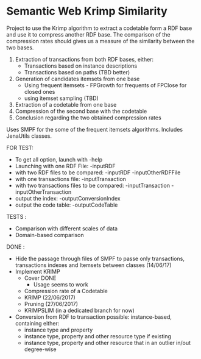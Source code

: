 # Semantic Web Krimp Similarity

Project to use the Krimp algorithm to extract a codetable form a RDF base and use it to compress another RDF base. The comparison of the compression rates should gives us a measure of the similarity between the two bases.

1) Extraction of transactions from both RDF bases, either:
	- Transactions based on instance descriptions
	- Transactions based on paths (TBD better)
2) Generation of candidates itemsets from one base
	- Using frequent itemsets - FPGrowth for frequents of FPClose for closed ones
	- using itemset sampling (TBD)
3) Extraction of a codetable from one base
4) Compression of the second base with the codetable
5) Conclusion regarding the two obtained compression rates

Uses SMPF for the some of the frequent itemsets algorithms.
Includes JenaUtils classes.

FOR TEST: 
- To get all option, launch with -help
- Launching with one RDF File: -inputRDF <file>
- with two RDF files to be compared:  -inputRDF <file1> -inputOtherRDFFile <file2>
- with one transactions file:  -inputTransaction <file1>
- with two transactions files to be compared:  -inputTransaction <file1> -inputOtherTransaction <file2>
- output the index: -outputConversionIndex <file>
- output the code table: -outputCodeTable


TESTS :
- Comparison with different scales of data
- Domain-based comparison


DONE : 
- Hide the passage through files of SMPF to passe only transactions, transactions indexes and Itemsets between classes (14/06/17)
- Implement KRIMP
	- Cover DONE
		- Usage seems to work
	- Compression rate of a Codetable
	- KRIMP (22/06/2017)
	- Pruning (27/06/2017)
	- KRIMPSLIM (in a dedicated branch for now)
- Conversion from RDF to transaction possible: instance-based, containing either:
	- instance type and property
	- instance type, property and other resource type if existing
	- instance type, property and other resource that in an outlier in/out degree-wise
